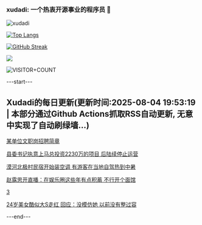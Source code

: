 ### xudadi: 一个热衷开源事业的程序员 👋

![xudadi](https://github-readme-stats-git-masterorgs-github-readme-stats-team.vercel.app/api?username=xudadi)

[![Top Langs](https://github-readme-stats.vercel.app/api/top-langs/?username=xudadi)](https://github.com/anuraghazra/github-readme-stats)

[![GitHub Streak](https://streak-stats.demolab.com?user=xudadi&locale=zh_Hans)](https://git.io/streak-stats)

![](https://raw.githubusercontent.com/xudadi/xudadi/main/assets/github-contribution-grid-snake.svg)

![VISITOR+COUNT](https://komarev.com/ghpvc/?username=xudadi&label=VISITOR+COUNT)


---start---

## Xudadi的每日更新(更新时间:2025-08-04 19:53:19 | 本部分通过Github Actions抓取RSS自动更新, 无意中实现了自动刷绿墙...)

[某单位文职岗招聘简章](https://www.gongkaoleida.com/article/2547173)

[县委书记执意上马总投资2230万的项目 后陆续停止运营](https://m.163.com/news/article/K642QHLT0530M570.html)

[漠河北极村民宿开始装空调 有游客在当地自驾热到中暑](https://m.163.com/news/article/K63R118P0514R9P4.html)

[赵露思开直播：在娱乐圈这些年有点积蓄 不行开个面馆](https://m.163.com/news/article/K627NP3M0550HXM1.html)

[3](https://m.163.com/touch/news/sub/domestic)

[24岁美女酷似大S走红 回应：没模仿她 以前没有整过容](https://m.163.com/news/article/K640G7SM05345ARG.html)

---end---
